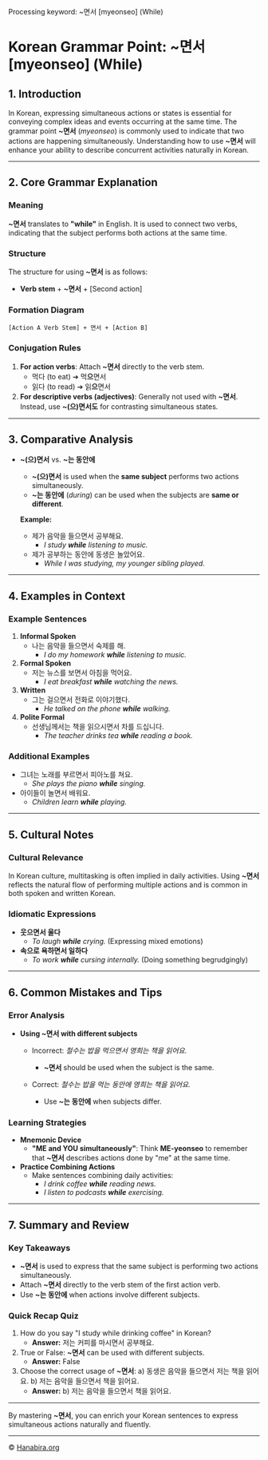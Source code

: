 Processing keyword: ~면서 [myeonseo] (While)
# Korean Grammar Point: ~면서 [myeonseo] (While)

## 1. Introduction
In Korean, expressing simultaneous actions or states is essential for conveying complex ideas and events occurring at the same time. The grammar point **~면서** (*myeonseo*) is commonly used to indicate that two actions are happening simultaneously. Understanding how to use **~면서** will enhance your ability to describe concurrent activities naturally in Korean.

---
## 2. Core Grammar Explanation
### Meaning
**~면서** translates to **"while"** in English. It is used to connect two verbs, indicating that the subject performs both actions at the same time.
### Structure
The structure for using **~면서** is as follows:
- **Verb stem** + **~면서** + [Second action]
### Formation Diagram
```plaintext
[Action A Verb Stem] + 면서 + [Action B]
```
### Conjugation Rules
1. **For action verbs**: Attach **~면서** directly to the verb stem.
   - 먹다 (to eat) ➔ 먹**으**면서
   - 읽다 (to read) ➔ 읽**으**면서
2. **For descriptive verbs (adjectives)**: Generally not used with **~면서**. Instead, use **~(으)면서도** for contrasting simultaneous states.
---
## 3. Comparative Analysis
- **~(으)면서** vs. **~는 동안에**
  - **~(으)면서** is used when the **same subject** performs two actions simultaneously.
  - **~는 동안에** (*during*) can be used when the subjects are **same or different**.
  
  **Example:**
  - 제가 음악을 들으면서 공부해요.
    - *I study **while** listening to music.*
  - 제가 공부하는 동안에 동생은 놀았어요.
    - *While I was studying, my younger sibling played.*
---
## 4. Examples in Context
### Example Sentences
1. **Informal Spoken**
   - 나는 음악을 들으면서 숙제를 해.
     - *I do my homework **while** listening to music.*
2. **Formal Spoken**
   - 저는 뉴스를 보면서 아침을 먹어요.
     - *I eat breakfast **while** watching the news.*
3. **Written**
   - 그는 걸으면서 전화로 이야기했다.
     - *He talked on the phone **while** walking.*
4. **Polite Formal**
   - 선생님께서는 책을 읽으시면서 차를 드십니다.
     - *The teacher drinks tea **while** reading a book.*
### Additional Examples
- 그녀는 노래를 부르면서 피아노를 쳐요.
  - *She plays the piano **while** singing.*
- 아이들이 놀면서 배워요.
  - *Children learn **while** playing.*
---
## 5. Cultural Notes
### Cultural Relevance
In Korean culture, multitasking is often implied in daily activities. Using **~면서** reflects the natural flow of performing multiple actions and is common in both spoken and written Korean.
### Idiomatic Expressions
- **웃으면서 울다**
  - *To laugh **while** crying.* (Expressing mixed emotions)
- **속으로 욕하면서 일하다**
  - *To work **while** cursing internally.* (Doing something begrudgingly)
---
## 6. Common Mistakes and Tips
### Error Analysis
- **Using ~면서 with different subjects**
  - Incorrect: *철수는 밥을 먹으면서 영희는 책을 읽어요.*
    - **~면서** should be used when the subject is the same.
  
  - Correct: *철수는 밥을 먹는 동안에 영희는 책을 읽어요.*
    - Use **~는 동안에** when subjects differ.
### Learning Strategies
- **Mnemonic Device**
  - **"ME and YOU simultaneously"**: Think **ME-yeonseo** to remember that **~면서** describes actions done by "me" at the same time.
- **Practice Combining Actions**
  - Make sentences combining daily activities:
    - *I drink coffee **while** reading news.*
    - *I listen to podcasts **while** exercising.*
---
## 7. Summary and Review
### Key Takeaways
- **~면서** is used to express that the same subject is performing two actions simultaneously.
- Attach **~면서** directly to the verb stem of the first action verb.
- Use **~는 동안에** when actions involve different subjects.
### Quick Recap Quiz
1. How do you say "I study while drinking coffee" in Korean?
   - **Answer:** 저는 커피를 마시면서 공부해요.
2. True or False: **~면서** can be used with different subjects.
   - **Answer:** False
3. Choose the correct usage of **~면서**:
   a) 동생은 음악을 들으면서 저는 책을 읽어요.
   b) 저는 음악을 들으면서 책을 읽어요.
   - **Answer:** b) 저는 음악을 들으면서 책을 읽어요.
---
By mastering **~면서**, you can enrich your Korean sentences to express simultaneous actions naturally and fluently.

---
© [Hanabira.org](https://hanabira.org)
